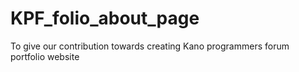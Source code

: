 # KPF_folio_about_page
To give our contribution towards creating Kano programmers forum portfolio website
